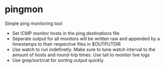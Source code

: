 # pingmon
Simple ping monitoring tool
* Set ICMP monitor hosts in the ping.destinations file
* Seperate output for all monitors will be written raw and appended by a timestamps to their respective files in $OUTPUTDIR
* Use watch to run indefinetly. Make sure to tune watch interval to the amount of hosts and round-trip times. Use tail to monitor live logs
* Use grep/sort/cat for sorting output quickly
